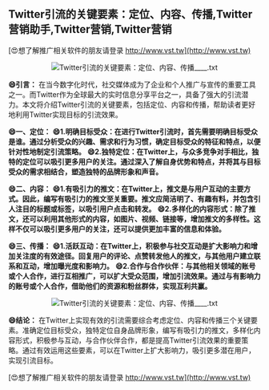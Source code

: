 ## **Twitter引流的关键要素：定位、内容、传播,Twitter营销助手,Twitter营销,Twitter营销**

[😍想了解推广相关软件的朋友请登录 http://www.vst.tw](http://www.vst.tw)

 <center><img src="https://vst.tw/MP4/tuiguang/png/2.png" alt="Twitter引流的关键要素：定位、内容、传播____.txt"></center>

**😄引言：**
在当今数字化时代，社交媒体成为了企业和个人推广与宣传的重要工具之一。而Twitter作为全球最大的实时信息分享平台之一，具备了强大的引流潜力。本文将介绍Twitter引流的关键要素，包括定位、内容和传播，帮助读者更好地利用Twitter实现目标的引流效果。

**😄一、定位：**
**😄1.明确目标受众：在进行Twitter引流时，首先需要明确目标受众是谁。通过分析受众的兴趣、需求和行为习惯，确定目标受众的特征和特点，以便针对性地制定引流策略。**
**😄2.独特定位：在Twitter上，与众多竞争对手相比，独特的定位可以吸引更多用户的关注。通过深入了解自身优势和特点，并将其与目标受众的需求相结合，塑造独特的品牌形象和声音。**

**😄二、内容：**
**😄1.有吸引力的推文：在Twitter上，推文是与用户互动的主要方式。因此，编写有吸引力的推文至关重要。推文应简洁明了、有趣有料，并包含引人注目的标题或标签，以吸引用户点击和转发。**
**😄2.多样化的内容形式：除了推文，还可以利用其他形式的内容，如图片、视频、链接等，增加推文的多样性。这样不仅可以吸引更多用户的关注，还可以提供更加丰富的信息和体验。**

**😄三、传播：**
**😄1.活跃互动：在Twitter上，积极参与社交互动是扩大影响力和增加关注度的有效途径。回复用户的评论、点赞转发他人的推文，与其他用户建立联系和互动，增加曝光度和影响力。**
**😄2.合作与合作伙伴：与其他相关领域的账号或个人合作，进行互相推广，可以扩大受众范围，增加引流效果。通过与有影响力的账号或个人合作，借助他们的资源和粉丝群体，实现互利共赢。**

 <center><img src="https://vst.tw/MP4/tuiguang/png/8.png" alt="Twitter引流的关键要素：定位、内容、传播____.txt"></center>

**😄结论：**
在Twitter上实现有效的引流需要综合考虑定位、内容和传播三个关键要素。准确定位目标受众，独特定位自身品牌形象，编写有吸引力的推文，多样化内容形式，积极参与互动，与合作伙伴合作，都是提高Twitter引流效果的重要策略。通过有效运用这些要素，可以在Twitter上扩大影响力，吸引更多潜在用户，实现引流目标。

[😍想了解推广相关软件的朋友请登录 http://www.vst.tw](http://www.vst.tw)



